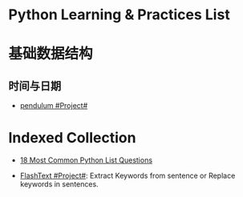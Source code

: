 # Python Learning & Practices List

# 基础数据结构

## 时间与日期

- [pendulum #Project# ](https://github.com/sdispater/pendulum)

# Indexed Collection

- [18 Most Common Python List Questions](https://www.datacamp.com/community/tutorials/18-most-common-python-list-questions-learn-python#gs.gZLIerk)

- [FlashText #Project#](https://github.com/vi3k6i5/flashtext): Extract Keywords from sentence or Replace keywords in sentences.
